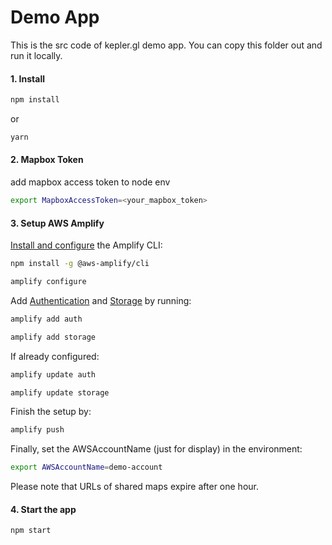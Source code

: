 # Demo App

This is the src code of kepler.gl demo app. You can copy this folder out and run it locally.

#### 1. Install

```sh
npm install
```

or

```sh
yarn
```


#### 2. Mapbox Token
add mapbox access token to node env

```sh
export MapboxAccessToken=<your_mapbox_token>
```

#### 3. Setup AWS Amplify
[Install and configure](https://docs.amplify.aws/cli/start/install) the Amplify CLI:
```sh
npm install -g @aws-amplify/cli
```
```sh
amplify configure
```

Add [Authentication](https://docs.amplify.aws/cli/auth/overview) and [Storage](https://docs.amplify.aws/lib/storage/getting-started/q/platform/js) by running:
```sh
amplify add auth
```
```sh
amplify add storage
```
If already configured:
```sh
amplify update auth
```
```sh
amplify update storage
```
Finish the setup by:
```sh
amplify push
```
Finally, set the AWSAccountName (just for display) in the environment:
```sh
export AWSAccountName=demo-account
```
Please note that URLs of shared maps expire after one hour.

#### 4. Start the app

```sh
npm start
```
